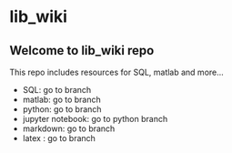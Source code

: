 # lib_wiki
## Welcome to lib_wiki repo

This repo includes resources for SQL, matlab and more...

- SQL: go to branch
- matlab: go to branch
- python: go to branch
- jupyter notebook: go to python branch
- markdown: go to branch
- latex : go to branch



